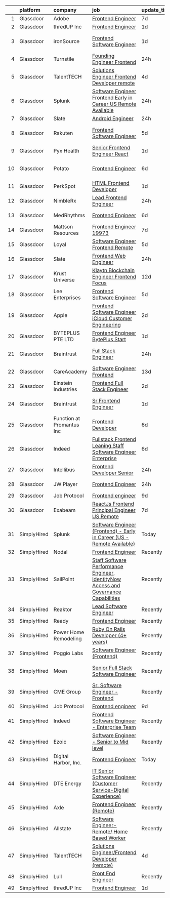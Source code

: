 

|    | platform    | company                   | job                                                                                                                                                                                                                                                                                                                                                                                                                                                                                                                                                                                                                                                                                                                                                                                                                                                                                                                                                                                                                                                                                                                                                                                                                                                                                                                                                                                                            | update_time   | location                   |
|---:|:------------|:--------------------------|:---------------------------------------------------------------------------------------------------------------------------------------------------------------------------------------------------------------------------------------------------------------------------------------------------------------------------------------------------------------------------------------------------------------------------------------------------------------------------------------------------------------------------------------------------------------------------------------------------------------------------------------------------------------------------------------------------------------------------------------------------------------------------------------------------------------------------------------------------------------------------------------------------------------------------------------------------------------------------------------------------------------------------------------------------------------------------------------------------------------------------------------------------------------------------------------------------------------------------------------------------------------------------------------------------------------------------------------------------------------------------------------------------------------|:--------------|:---------------------------|
|  1 | Glassdoor   | Adobe                     | [Frontend Engineer](https://www.glassdoor.com/partner/jobListing.htm?pos=113&ao=1136043&s=58&guid=00000182cea8a6e4b1612de24dff3a84&src=GD_JOB_AD&t=SR&vt=w&cs=1_bdfc2f7b&cb=1661324536084&jobListingId=1008073937058&jrtk=3-0-1gb7ah9t1i7lv801-1gb7ah9tg23j4000-7d98999429986adb-)                                                                                                                                                                                                                                                                                                                                                                                                                                                                                                                                                                                                                                                                                                                                                                                                                                                                                                                                                                                                                                                                                                                             | 7d            | Lehi, UT                   |
|  2 | Glassdoor   | thredUP Inc               | [Frontend Engineer](https://www.glassdoor.com/partner/jobListing.htm?pos=110&ao=1136043&s=58&guid=00000182cea8a6e4b1612de24dff3a84&src=GD_JOB_AD&t=SR&vt=w&cs=1_21680fd9&cb=1661324536084&jobListingId=1008086760048&jrtk=3-0-1gb7ah9t1i7lv801-1gb7ah9tg23j4000-6e44b37b8cae3eb2-)                                                                                                                                                                                                                                                                                                                                                                                                                                                                                                                                                                                                                                                                                                                                                                                                                                                                                                                                                                                                                                                                                                                             | 1d            | Remote                     |
|  3 | Glassdoor   | ironSource                | [Frontend Software Engineer](https://www.glassdoor.com/partner/jobListing.htm?pos=128&ao=1136043&s=58&guid=00000182cea8a6e4b1612de24dff3a84&src=GD_JOB_AD&t=SR&vt=w&ea=1&cs=1_07b2e92e&cb=1661324536085&jobListingId=1008086404116&jrtk=3-0-1gb7ah9t1i7lv801-1gb7ah9tg23j4000-4e2ffc2723622893-)                                                                                                                                                                                                                                                                                                                                                                                                                                                                                                                                                                                                                                                                                                                                                                                                                                                                                                                                                                                                                                                                                                               | 1d            | San Francisco, CA          |
|  4 | Glassdoor   | Turnstile                 | [Founding Engineer   Frontend](https://www.glassdoor.com/partner/jobListing.htm?pos=109&ao=1136043&s=58&guid=00000182cea8a6e4b1612de24dff3a84&src=GD_JOB_AD&t=SR&vt=w&ea=1&cs=1_fae11d49&cb=1661324536084&jobListingId=1008088948380&jrtk=3-0-1gb7ah9t1i7lv801-1gb7ah9tg23j4000-4e156d72d90a34b8-)                                                                                                                                                                                                                                                                                                                                                                                                                                                                                                                                                                                                                                                                                                                                                                                                                                                                                                                                                                                                                                                                                                             | 24h           | Remote                     |
|  5 | Glassdoor   | TalentTECH                | [Solutions Engineer Frontend Developer  remote ](https://www.glassdoor.com/partner/jobListing.htm?pos=112&ao=1136043&s=58&guid=00000182cea8a6e4b1612de24dff3a84&src=GD_JOB_AD&t=SR&vt=w&ea=1&cs=1_0c813d53&cb=1661324536084&jobListingId=1008081208256&jrtk=3-0-1gb7ah9t1i7lv801-1gb7ah9tg23j4000-b2eee3a53e61bbf3-)                                                                                                                                                                                                                                                                                                                                                                                                                                                                                                                                                                                                                                                                                                                                                                                                                                                                                                                                                                                                                                                                                           | 4d            | Atlanta, TX                |
|  6 | Glassdoor   | Splunk                    | [Software Engineer  Frontend    Early in Career  US   Remote Available ](https://www.glassdoor.com/partner/jobListing.htm?pos=119&ao=1136043&s=58&guid=00000182cea8a6e4b1612de24dff3a84&src=GD_JOB_AD&t=SR&vt=w&cs=1_986c71f7&cb=1661324536085&jobListingId=1008089366178&jrtk=3-0-1gb7ah9t1i7lv801-1gb7ah9tg23j4000-2306972c98b04f14-)                                                                                                                                                                                                                                                                                                                                                                                                                                                                                                                                                                                                                                                                                                                                                                                                                                                                                                                                                                                                                                                                        | 24h           | Seattle, WA                |
|  7 | Glassdoor   | Slate                     | [Android Engineer](https://www.glassdoor.com/partner/jobListing.htm?pos=107&ao=1110586&s=58&guid=00000182cea8a6e4b1612de24dff3a84&src=GD_JOB_AD&t=SR&vt=w&cs=1_7c57142d&cb=1661324536083&jobListingId=1008088525544&cpc=AC285F3A3ECA6BB0&jrtk=3-0-1gb7ah9t1i7lv801-1gb7ah9tg23j4000-f15c42defe1fbe0d--6NYlbfkN0DG4ntHtB_rMsnfhgmnSvK2brktLme1L4SiDeJjQ-izrVOLqRJ5-yjEhSyAj73O13SMbSU5XTeruTkK3FqUHYDXohxXIMu-lg1IbhewrUFTaE_ZeQsdHsNli_Fv3lNR5GwS77BkNZzXGobzgjJbn63DP71F-ba3ZN8a3a1DHm2eYvsrOPunWPN0NwsyyXc6ewOmiVjTVw8rXJr_EL7MqXoAQYOTbYO8oU6vz_5wXbhd8l80JeZq1YAHYLauLeFA54iDoxeJCQNdUpbjhqoR3ZXDtpJJzKEhVL3QBU-NPnFrtE90rZgKTg3-w7uLmuobk6xT41lbe-TH8pHZvmyioMixN-S9kODP2K8eBJNkQR7dqNfrqe68_hasjJrNp3oNYrqZKpi7vmQPackZY7jCBRuxwXc3gjCaC-iYeYBCDsZXdPhKSkj_j8lOnswT9gwGH1d1KeJuduudOUfvymUBiTM5WcSuK91jIWlUOWNQP1QBFMhy-p5r4ayMDnc0R6mz2_jNv1SSWEvZOJwJirF4nwYnEG8Fh5Q6qL3uEeSj9H2FL05-z0wQhXlz9l8a02yG4qdomouVk752TrDX7ZgNIhlj7CG4PLdAa-qgQ4SWzgVgP7mdtUtRBsNIKGV8ANYi6R9cc6GW_SrLB1dvoMBem94FkOae_GWMzn4PB-T79UtpYsj_QevqDIhxEL0RTnRt7mrfJkeLNbU2oVSMi8TkyaiMy2oQ87XX3GSqoA-d98mNTHt6_5VCtTWzVs8ZE652zN0FHBh2KBn_I7Ldps6OlM1V1wNkZmt12E5dAWjKSDzkQoLZM2HnTcoDovQAGw7U2GHfA_sREiHT1lkbHCcRYqCk2AQe_awrmuYsZUVy_3Czf-YNKHMI0XuYiy47vLakItf9BGoi2c3RbEX0InbHc63ld6KuKPhmnGYnobi6cRYZDMbFjn9OChD2wZAykNDXGFcI_Sd7VgKydQ%3D%3D)                                                                             | 24h           | Remote                     |
|  8 | Glassdoor   | Rakuten                   | [Frontend Software Engineer](https://www.glassdoor.com/partner/jobListing.htm?pos=118&ao=1136043&s=58&guid=00000182cea8a6e4b1612de24dff3a84&src=GD_JOB_AD&t=SR&vt=w&cs=1_309955ac&cb=1661324536085&jobListingId=1008078707804&jrtk=3-0-1gb7ah9t1i7lv801-1gb7ah9tg23j4000-306037819de43b41-)                                                                                                                                                                                                                                                                                                                                                                                                                                                                                                                                                                                                                                                                                                                                                                                                                                                                                                                                                                                                                                                                                                                    | 5d            | San Mateo, CA              |
|  9 | Glassdoor   | Pyx Health                | [Senior Frontend Engineer  React ](https://www.glassdoor.com/partner/jobListing.htm?pos=103&ao=1110586&s=58&guid=00000182cea8a6e4b1612de24dff3a84&src=GD_JOB_AD&t=SR&vt=w&ea=1&cs=1_f9fc9945&cb=1661324536082&jobListingId=1008086409442&cpc=D2F1DE17EE1F43B9&jrtk=3-0-1gb7ah9t1i7lv801-1gb7ah9tg23j4000-d610e395eb3bedaf--6NYlbfkN0BDEqo3--DVc-muy2H4VdRB4G8iRGn1AMUyRysTnvI1JCDrBMuDD3ZhpQMYmQGHQH1CgrkJlpzv0YIvuozArQQEDTN3IhzX6BW5CITqs1LN1gU7-Uyh5aBEdYlJ138WX6fPuWf1BY_M__pgmTes4U62Cj7g37Tita2iX8IAlINw0ZHSdeEfSP9r8M_6BrMvM5df9HfH86aUNF0UjUV1z57WSpgqH-iiWXGhf5g2iYa5ArTHZrrjHruHvNzmkAYeSGRO8TaNR741QqYLyHMBXIlaZi98b6eIJUiCnDLBCICDnrSkxYJ9gvqfx8yBQ58dSSpSIz_csMTqmS8iQi34pSw-Y8ERFYsIKmI2ToSiPGCxDLDwe4_2SXV5jIFsoqwEs4_y436WECC7LY0F_qtxFJ6orbni0wD4RRfBmaQpxtgcnIeM0x1PKWTh8R5v5mlX64A2E3KpB-9QvHNEiYaLDHp8XWzkUE7C4eEMfpplj7mTOa6biRLq2UjfGUqF8Qr7TM8%3D)                                                                                                                                                                                                                                                                                                                                                                                                                                                                                                                                      | 1d            | Remote                     |
| 10 | Glassdoor   | Potato                    | [Frontend Engineer](https://www.glassdoor.com/partner/jobListing.htm?pos=114&ao=1136043&s=58&guid=00000182cea8a6e4b1612de24dff3a84&src=GD_JOB_AD&t=SR&vt=w&ea=1&cs=1_a1693360&cb=1661324536084&jobListingId=1008076606858&jrtk=3-0-1gb7ah9t1i7lv801-1gb7ah9tg23j4000-192f96fbfef95317-)                                                                                                                                                                                                                                                                                                                                                                                                                                                                                                                                                                                                                                                                                                                                                                                                                                                                                                                                                                                                                                                                                                                        | 6d            | San Francisco, CA          |
| 11 | Glassdoor   | PerkSpot                  | [HTML Frontend Developer](https://www.glassdoor.com/partner/jobListing.htm?pos=117&ao=1136043&s=58&guid=00000182cea8a6e4b1612de24dff3a84&src=GD_JOB_AD&t=SR&vt=w&ea=1&cs=1_fcba7dd9&cb=1661324536085&jobListingId=1008087501368&jrtk=3-0-1gb7ah9t1i7lv801-1gb7ah9tg23j4000-5002ab31bb5ac1a6-)                                                                                                                                                                                                                                                                                                                                                                                                                                                                                                                                                                                                                                                                                                                                                                                                                                                                                                                                                                                                                                                                                                                  | 1d            | Chicago, IL                |
| 12 | Glassdoor   | NimbleRx                  | [Lead Frontend Engineer](https://www.glassdoor.com/partner/jobListing.htm?pos=115&ao=1136043&s=58&guid=00000182cea8a6e4b1612de24dff3a84&src=GD_JOB_AD&t=SR&vt=w&cs=1_52e2e5a2&cb=1661324536085&jobListingId=1008089448527&jrtk=3-0-1gb7ah9t1i7lv801-1gb7ah9tg23j4000-4f1abea10f12ca3f-)                                                                                                                                                                                                                                                                                                                                                                                                                                                                                                                                                                                                                                                                                                                                                                                                                                                                                                                                                                                                                                                                                                                        | 24h           | Remote                     |
| 13 | Glassdoor   | MedRhythms                | [Frontend Engineer](https://www.glassdoor.com/partner/jobListing.htm?pos=127&ao=1136043&s=58&guid=00000182cea8a6e4b1612de24dff3a84&src=GD_JOB_AD&t=SR&vt=w&cs=1_cfb60f92&cb=1661324536085&jobListingId=1008076564135&jrtk=3-0-1gb7ah9t1i7lv801-1gb7ah9tg23j4000-2403c4752ff5ee17-)                                                                                                                                                                                                                                                                                                                                                                                                                                                                                                                                                                                                                                                                                                                                                                                                                                                                                                                                                                                                                                                                                                                             | 6d            | Portland, ME               |
| 14 | Glassdoor   | Mattson Resources         | [Frontend Engineer   19973](https://www.glassdoor.com/partner/jobListing.htm?pos=105&ao=1110586&s=58&guid=00000182cea8a6e4b1612de24dff3a84&src=GD_JOB_AD&t=SR&vt=w&ea=1&cs=1_e833b2f9&cb=1661324536083&jobListingId=1008074116931&cpc=A65DF3A704A48F9B&jrtk=3-0-1gb7ah9t1i7lv801-1gb7ah9tg23j4000-0a00a1491b6a5ce7--6NYlbfkN0DoFs6WlAcF-9rlb0mQNJgEdO4ygxmYB9kVlugPervFNJgAbE9jgY8GUQwiNDcz4EUKR8PdUcyf-VNWI6AuDvUkfxpNhtGaNV5cQCjdB051Mo02_MpHvgyOZvIn0ijvxKvElIJ4RuI63bP0TH3FcrNAG2S-xyoC_S9UwtJ6BNM_w8dMRF17Vwi9n_DU3ijUHfwcHMRYrWoCH0nSCqJPtqwBzNB8PGHk1pGRIKBm86OcMZ0lqLn6vY8XElj2iwZQxclj8LRMHk5bbxXd1EZoD5CsmdhC_7hpVpKHz5xTnzDTyg15i8tjRA7zwrgdLBoK2OOu7u1QQGHr4cxvF1n_oC9LDwdYc36H79p0ImGPDUk5lOU6cnelJwa8WdgPFUcJoExCGqEfLTDDTinI9BquK4iQ5CU9doBrzxenaVck2MAH-as-9KKF6Yhl6HwLVxFUaZryOd7h4CKQvX0LyICkvOCeLhJEu_O3L0JSE8I1b8Y_PBTgzsSRaMQpLKfWPL-dOJ8%3D)                                                                                                                                                                                                                                                                                                                                                                                                                                                                                                                                             | 7d            | Boston, MA                 |
| 15 | Glassdoor   | Loyal                     | [Software Engineer  Frontend  Remote ](https://www.glassdoor.com/partner/jobListing.htm?pos=123&ao=1136043&s=58&guid=00000182cea8a6e4b1612de24dff3a84&src=GD_JOB_AD&t=SR&vt=w&ea=1&cs=1_d049083d&cb=1661324536085&jobListingId=1008078956611&jrtk=3-0-1gb7ah9t1i7lv801-1gb7ah9tg23j4000-d6233cdbf2e23a88-)                                                                                                                                                                                                                                                                                                                                                                                                                                                                                                                                                                                                                                                                                                                                                                                                                                                                                                                                                                                                                                                                                                     | 5d            | Atlanta, GA                |
| 16 | Glassdoor   | Slate                     | [Frontend Web Engineer](https://www.glassdoor.com/partner/jobListing.htm?pos=106&ao=1110586&s=58&guid=00000182cea8a6e4b1612de24dff3a84&src=GD_JOB_AD&t=SR&vt=w&cs=1_6892a353&cb=1661324536083&jobListingId=1008088525649&cpc=FB7E4A1762AE5BEC&jrtk=3-0-1gb7ah9t1i7lv801-1gb7ah9tg23j4000-df80da8fb21c9e0c--6NYlbfkN0DG4ntHtB_rMsnfhgmnSvK2brktLme1L4SiDeJjQ-izrVOLqRJ5-yjEhSyAj73O13SMbSU5XTeruXo046-7Zytqn_2j9I3XShaX-q75Uo5BujwgcaHIxF1doGFIbrBs-aKFMB9yi6GL1O3tObZnht7U_LFoH9MnxShUOvWBzuRFYvjkfIiuZkyqqMhY2d_xJgZzCW6m_ei-0rE96BGrCHKG74a7EzCuIoTvP6aCGw5mOWTerxJ-xJ0-meid-z1INVdM6K6WfJrJ24eARWbwC-iCIZSsInoUPxXrnUsJt0ly4IjJxDJhdGWY2XG7aKP0-gcJilt2u22OpSd-F66GpK6B-f47QLdVQG6jvkcUftoYze8DRAyBO_QReZM7GnzMIjgAqR-QR85iYJJVPMieuEQ_hImrBziuBOeDe03bUfn80QTdP0fbZSusfC2mZ117cnCgDC94WC98uYobyevUuES3DD4oQn_Pu1SRJlGwDQS2aS8sAoFLPkuimlbxnjq5cZUQEsh3HKBeadKowvoywpxcfnqWcVzxl84KKM3cAR-hXg86ohZq2DV4wqDpG-dD73IeQzLqLYwXL4Og3V1MRz9HtDRGvkcRLSgFM5T-I9Ra22Bu6SY70EZZ6-110q6khiCDFDoVs82CBKoot2T6gip9N8-02cMGUj9ATJak_BE6NAR_0gXX6Zhnsy9I8TEivfgLCKqSu6fdV5A6SG4I78V2c0llhpTR9duf3UxmCnw0XC_Ki5h5S72Dy7KpNh67RPyYZ0lLuN9klQRcNQrGHLZjEoFn845mORefQ_Idqn50Jo_u4hiqdEp3fyAeSMhabz7mHbLl8ROk5zg8TS33xBKW_WBKum6IIkiv8727unjJ6_6vD8l0amNhEpZJRNxQ_NfTd6Mko_G8iFnobfYsNkPyvUdtChHvyRWLqEf2k5VMExk08NKK5l8Wlx6WDq9Tnl4dBAFS-qIviw%3D%3D)                                                                        | 24h           | Remote                     |
| 17 | Glassdoor   | Krust Universe            | [ Klaytn  Blockchain Engineer  Frontend Focus ](https://www.glassdoor.com/partner/jobListing.htm?pos=125&ao=1136043&s=58&guid=00000182cea8a6e4b1612de24dff3a84&src=GD_JOB_AD&t=SR&vt=w&ea=1&cs=1_ce216f19&cb=1661324536085&jobListingId=1008066450707&jrtk=3-0-1gb7ah9t1i7lv801-1gb7ah9tg23j4000-8c41a162b3206741-)                                                                                                                                                                                                                                                                                                                                                                                                                                                                                                                                                                                                                                                                                                                                                                                                                                                                                                                                                                                                                                                                                            | 12d           | Remote                     |
| 18 | Glassdoor   | Lee Enterprises           | [Frontend Software Engineer](https://www.glassdoor.com/partner/jobListing.htm?pos=120&ao=1136043&s=58&guid=00000182cea8a6e4b1612de24dff3a84&src=GD_JOB_AD&t=SR&vt=w&ea=1&cs=1_789073af&cb=1661324536085&jobListingId=1008079625022&jrtk=3-0-1gb7ah9t1i7lv801-1gb7ah9tg23j4000-670562f5928e8209-)                                                                                                                                                                                                                                                                                                                                                                                                                                                                                                                                                                                                                                                                                                                                                                                                                                                                                                                                                                                                                                                                                                               | 5d            | Remote                     |
| 19 | Glassdoor   | Apple                     | [Frontend Software Engineer   iCloud Customer Engineering](https://www.glassdoor.com/partner/jobListing.htm?pos=104&ao=1110586&s=58&guid=00000182cea8a6e4b1612de24dff3a84&src=GD_JOB_AD&t=SR&vt=w&cs=1_bdd7879e&cb=1661324536082&jobListingId=1008084351960&cpc=AC285F3A3ECA6BB0&jrtk=3-0-1gb7ah9t1i7lv801-1gb7ah9tg23j4000-9869072254103414--6NYlbfkN0BvKrLyj5gPmtZO9T8euul8TCxuuKNOtzRJOomxnwSEodTz2Bc-sPZlADHp0xxmf8XYEpZWWwNbOOVN0LmdzItjcM2ZA0Fh4RHXVRbxuGgz4Yat6D3mGkaV4vIy9tc4wq6iZSnzD0HmxHFmJRgwqFpfgmKeOy94KFpjZ8KJdENgYxYHl7KmqXluwH6nrPH6WjF9Rg8Yw2FI9-DG5Sill7n0ijyGEwz1e7t0io0kQX3c6wsUbtcMZdZ7vq8UYas-F1WbpcAxw8BwFXXHpsC4U7xRk4KXQBqUsrnHeK3Ze8HhJTOPM43KrdZc-RXw80VOlovOv1C95J8E9xr20cIpWmwtufEGCEilO_oAhfQ54PqreqM03d9Var7pwVEXFUn_PsuyhicliwOksn7ocdvAUeQ7qBJvfNFFWVrh_4NZKkQWJ08DTlghe45Y8OPz_Wen_iTgzgu0pS4_a9hjJTTQo5Il5APMV0DCOdWZyOVZ0ljIvtDZDo6Jg03WxX2l5plIyvS0wuNWS8QuwHx_hxrz6GWNovjD1UppcSPvzdljlR0Ksb72p_PREAuV5Qnh1B4wYsWb2ZsPKryoz1jNRdhvbBAtFT48c5pCPub3xKHn_vtGgEssn3TBoUneqnDbJMiEkVjf5ZT5sADmOmms1LAbAeWoLYYwPTM_fAa2IuDa_6DXZHgnIlGr6AVQZy5lUq9sMpGlthxL58CnM1iH4g7mUUT9NrHT4itg5ml5nbu-Y6tZoEWuds3uGXAMgAxB7vstTrjA-RkGaOfMH4YdfEneeh_J1DLShnX4pULtEzeuEy5oUgNri9SQxj2wGe3hsCtYV9XDy3L39Uf8WCi1l55LZvbeJW42iBcj7WdgSzSr2KrVtDkyNbnP9yTOhPiR5v0RCd4O8pjyWw24lg3neWrg38R-4uK7Q_eXdTPSjJdq-8yndzPVpJyGuc7qnjbh7WZUIvDzwYIhBDWez0OUrYSFha-OSZP8FssHXX5MeAEVRfxl4n6oNwtNET-7) | 2d            | Austin, TX                 |
| 20 | Glassdoor   | BYTEPLUS PTE  LTD         | [Frontend Engineer  BytePlus    Start](https://www.glassdoor.com/partner/jobListing.htm?pos=126&ao=1136043&s=58&guid=00000182cea8a6e4b1612de24dff3a84&src=GD_JOB_AD&t=SR&vt=w&cs=1_52d13e1b&cb=1661324536085&jobListingId=1008086064386&jrtk=3-0-1gb7ah9t1i7lv801-1gb7ah9tg23j4000-6e1516c715bab033-)                                                                                                                                                                                                                                                                                                                                                                                                                                                                                                                                                                                                                                                                                                                                                                                                                                                                                                                                                                                                                                                                                                          | 1d            | Marina, CA                 |
| 21 | Glassdoor   | Braintrust                | [Full Stack Engineer](https://www.glassdoor.com/partner/jobListing.htm?pos=122&ao=1136043&s=58&guid=00000182cea8a6e4b1612de24dff3a84&src=GD_JOB_AD&t=SR&vt=w&ea=1&cs=1_593be82f&cb=1661324536085&jobListingId=1008089095059&jrtk=3-0-1gb7ah9t1i7lv801-1gb7ah9tg23j4000-1e61f32b7dfa6bd8-)                                                                                                                                                                                                                                                                                                                                                                                                                                                                                                                                                                                                                                                                                                                                                                                                                                                                                                                                                                                                                                                                                                                      | 24h           | San Francisco, CA          |
| 22 | Glassdoor   | CareAcademy               | [Software Engineer  Frontend ](https://www.glassdoor.com/partner/jobListing.htm?pos=130&ao=1136043&s=58&guid=00000182cea8a6e4b1612de24dff3a84&src=GD_JOB_AD&t=SR&vt=w&ea=1&cs=1_62ea5d9a&cb=1661324536085&jobListingId=1008065191829&jrtk=3-0-1gb7ah9t1i7lv801-1gb7ah9tg23j4000-881a2e3ca5f12c27-)                                                                                                                                                                                                                                                                                                                                                                                                                                                                                                                                                                                                                                                                                                                                                                                                                                                                                                                                                                                                                                                                                                             | 13d           | Remote                     |
| 23 | Glassdoor   | Einstein Industries       | [Frontend   Full Stack Engineer](https://www.glassdoor.com/partner/jobListing.htm?pos=102&ao=1110586&s=58&guid=00000182cea8a6e4b1612de24dff3a84&src=GD_JOB_AD&t=SR&vt=w&ea=1&cs=1_6c1d4749&cb=1661324536082&jobListingId=1008083371657&cpc=0FE1F5EA2BC84A01&jrtk=3-0-1gb7ah9t1i7lv801-1gb7ah9tg23j4000-3e40b2f6f20969ce--6NYlbfkN0CO3DEfAY9A68AIVwcxeRGvQUfeLcLgbZIyCfLEHxv2SQ-qyNDQbjO6ECI2F3OeiCQX9iyV6hzXuOwZZDTGPG6CBeeMZur_YG6eNe81cM0cjmRVp_quM-NlA7a8bYVqqrpn4-BV2VdSuqY4UCuIxSiq215GAlALiUMb_Ne_vLrCDQNdZY3s15D1xjWg_4mGLye5auZzKvuG4ThZVzOfiKT4OStRHn0eTnMODghfJloC3lEATPFKr-aSi99fDKVF_86gVRVjGZV81CKiofVQj8bozEFgQmc_3VvLYkr_CD1qhXntyIt-tSYP33voYMSB_uLIJZTC4DmHmzkNaYgzjHQDV8xmL6Yc4sGAKIhARnfEYxUp-XuUJD34DxOdUNW9VS7Bteq4h9A7xMfjPE894QW1Tt3Hel4YodjLqTeApaQdkAVg4nt77nE_sHhz3M79PobTZ8M199QXmDl1j5Xc98WpfTUAn00v_XUTqOIX6hEwanNaF0aFlzCY1jYxyi7IqMzkp67jNnxs8Q%3D%3D)                                                                                                                                                                                                                                                                                                                                                                                                                                                                                                                          | 2d            | Remote                     |
| 24 | Glassdoor   | Braintrust                | [Sr  Frontend Engineer](https://www.glassdoor.com/partner/jobListing.htm?pos=111&ao=1136043&s=58&guid=00000182cea8a6e4b1612de24dff3a84&src=GD_JOB_AD&t=SR&vt=w&ea=1&cs=1_61018f43&cb=1661324536084&jobListingId=1008087339312&jrtk=3-0-1gb7ah9t1i7lv801-1gb7ah9tg23j4000-d6772f0101cd1673-)                                                                                                                                                                                                                                                                                                                                                                                                                                                                                                                                                                                                                                                                                                                                                                                                                                                                                                                                                                                                                                                                                                                    | 1d            | San Francisco, CA          |
| 25 | Glassdoor   | Function at Promantus Inc | [Frontend Developer](https://www.glassdoor.com/partner/jobListing.htm?pos=124&ao=1136043&s=58&guid=00000182cea8a6e4b1612de24dff3a84&src=GD_JOB_AD&t=SR&vt=w&ea=1&cs=1_c16a0425&cb=1661324536085&jobListingId=1008075993401&jrtk=3-0-1gb7ah9t1i7lv801-1gb7ah9tg23j4000-64cbedbe0b8b4a79-)                                                                                                                                                                                                                                                                                                                                                                                                                                                                                                                                                                                                                                                                                                                                                                                                                                                                                                                                                                                                                                                                                                                       | 6d            | Remote                     |
| 26 | Glassdoor   | Indeed                    | [Fullstack  Frontend Leaning  Staff Software Engineer   Enterprise](https://www.glassdoor.com/partner/jobListing.htm?pos=101&ao=1110586&s=58&guid=00000182cea8a6e4b1612de24dff3a84&src=GD_JOB_AD&t=SR&vt=w&cs=1_94a003ec&cb=1661324536081&jobListingId=1008076441521&cpc=663B5FE45D73772E&jrtk=3-0-1gb7ah9t1i7lv801-1gb7ah9tg23j4000-55e64a5b2e7284a8--6NYlbfkN0CiRNM7CVr8YueLFKlzwbFWI0o7IjV438l4sVrvKZ0flpURU_mqoI8E-VxPfg2eTCHzU6uXZ4oY1p6yPHGa3Re5qCitoQkS4Lml4E3wElDuE8w0-1WMmz56oTamKa6hCFmn8EQ2oUvKA0chey6GIKTDuuhMiVmcRq_6evAhhI4a1HcrwJvLfs1U-i-dbzj-y5VLrHB6iX2sH6Lx9JBICVd0YCuNYuh5vbg9FKSQQfxQug0zeNsQ65i7zy1xPQj3M5RvNdungQQmRWn8GjrKZCdGyOGakc0gQPOuE6Nb9w0pjAw-P_IsEk1Oczy3oJ8asfFhOs0RTMMHlg-hbudJQXUnyszCw0BOBU0v0E3diD5cUL1-EWSPjcmx7Y7aXyNQTQWNWZ-u8M9hZZBa0J0OC1lTzigYib3lc6L4jzm2nar-rFABYdhvK8_ykOJdgepHo1Xgq5oebBEwNSEIx1ua8K0b1bg2pdvyTJ3B5yJY7XJ_r0lOJ8G5asQySY1uIQtPqs_FiZoLYNtT0a_4e9l0s7tdoRB-FrfrGUyWXdFFWwJPxw%3D%3D)                                                                                                                                                                                                                                                                                                                                                                                                                                                            | 6d            | Seattle, WA                |
| 27 | Glassdoor   | Intellibus                | [Frontend Developer  Senior ](https://www.glassdoor.com/partner/jobListing.htm?pos=129&ao=1136043&s=58&guid=00000182cea8a6e4b1612de24dff3a84&src=GD_JOB_AD&t=SR&vt=w&ea=1&cs=1_202785c8&cb=1661324536085&jobListingId=1008089647407&jrtk=3-0-1gb7ah9t1i7lv801-1gb7ah9tg23j4000-1f89db06b82b10eb-)                                                                                                                                                                                                                                                                                                                                                                                                                                                                                                                                                                                                                                                                                                                                                                                                                                                                                                                                                                                                                                                                                                              | 24h           | Plano, TX                  |
| 28 | Glassdoor   | JW Player                 | [Frontend Engineer](https://www.glassdoor.com/partner/jobListing.htm?pos=108&ao=1136043&s=58&guid=00000182cea8a6e4b1612de24dff3a84&src=GD_JOB_AD&t=SR&vt=w&ea=1&cs=1_4293da77&cb=1661324536083&jobListingId=1008088579198&jrtk=3-0-1gb7ah9t1i7lv801-1gb7ah9tg23j4000-8fe0483dab920852-)                                                                                                                                                                                                                                                                                                                                                                                                                                                                                                                                                                                                                                                                                                                                                                                                                                                                                                                                                                                                                                                                                                                        | 24h           | New York, NY               |
| 29 | Glassdoor   | Job Protocol              | [Frontend engineer](https://www.glassdoor.com/partner/jobListing.htm?pos=116&ao=1136043&s=58&guid=00000182cea8a6e4b1612de24dff3a84&src=GD_JOB_AD&t=SR&vt=w&ea=1&cs=1_b123778d&cb=1661324536085&jobListingId=1008070616623&jrtk=3-0-1gb7ah9t1i7lv801-1gb7ah9tg23j4000-7017c6263bebbc73-)                                                                                                                                                                                                                                                                                                                                                                                                                                                                                                                                                                                                                                                                                                                                                                                                                                                                                                                                                                                                                                                                                                                        | 9d            | Remote                     |
| 30 | Glassdoor   | Exabeam                   | [ReactJs Frontend Principal Engineer  US Remote ](https://www.glassdoor.com/partner/jobListing.htm?pos=121&ao=1136043&s=58&guid=00000182cea8a6e4b1612de24dff3a84&src=GD_JOB_AD&t=SR&vt=w&ea=1&cs=1_930f4ed1&cb=1661324536085&jobListingId=1008074823375&jrtk=3-0-1gb7ah9t1i7lv801-1gb7ah9tg23j4000-69f059e06c50da07-)                                                                                                                                                                                                                                                                                                                                                                                                                                                                                                                                                                                                                                                                                                                                                                                                                                                                                                                                                                                                                                                                                          | 7d            | Remote                     |
| 31 | SimplyHired | Splunk                    | [Software Engineer (Frontend) - Early in Career (US - Remote Available)](https://www.simplyhired.com/job/uIWS1gN4HLlqWi-2IDeoWmZnyamsaKgPXzQ-_vmQ_BfYnK33RDX4wA?q=frontend+engineer)                                                                                                                                                                                                                                                                                                                                                                                                                                                                                                                                                                                                                                                                                                                                                                                                                                                                                                                                                                                                                                                                                                                                                                                                                           | Today         | Boulder, CO +4 locations   |
| 32 | SimplyHired | Nodal                     | [Frontend Engineer](https://www.simplyhired.com/job/75ry-Eu0nSZpKMRgg41Z0_gvK2rV-hQ2xCKkRD2dfeeva-gc--Hn4w?q=frontend+engineer)                                                                                                                                                                                                                                                                                                                                                                                                                                                                                                                                                                                                                                                                                                                                                                                                                                                                                                                                                                                                                                                                                                                                                                                                                                                                                | Recently      | Remote                     |
| 33 | SimplyHired | SailPoint                 | [Staff Software Performance Engineer, IdentityNow Access and Governance Capabilities](https://www.simplyhired.com/job/H7nXnD50if4c5ClojqMwMKNO6VgmQCOPY9zrQel2iE_tb5qQ06i7qw?q=frontend+engineer)                                                                                                                                                                                                                                                                                                                                                                                                                                                                                                                                                                                                                                                                                                                                                                                                                                                                                                                                                                                                                                                                                                                                                                                                              | Recently      | Remote                     |
| 34 | SimplyHired | Reaktor                   | [Lead Software Engineer](https://www.simplyhired.com/job/xAh-G0eueNtj11XPrKK19gjoCzNHFCepU4xejB1tiMgA-xVqU5GZJg?q=frontend+engineer)                                                                                                                                                                                                                                                                                                                                                                                                                                                                                                                                                                                                                                                                                                                                                                                                                                                                                                                                                                                                                                                                                                                                                                                                                                                                           | Recently      | New York, NY               |
| 35 | SimplyHired | Ready                     | [Frontend Engineer](https://www.simplyhired.com/job/NfBh9lIXHlK5WnBnJRBiQm0lcc0VntcXWDxclZFLZkHgoLP9ATK3oQ?q=frontend+engineer)                                                                                                                                                                                                                                                                                                                                                                                                                                                                                                                                                                                                                                                                                                                                                                                                                                                                                                                                                                                                                                                                                                                                                                                                                                                                                | Recently      | California                 |
| 36 | SimplyHired | Power Home Remodeling     | [Ruby On Rails Developer (4+ years)](https://www.simplyhired.com/job/uZuJxrOO4RAlHx234slsQnaw6kGlwVF74p21OOskVtRpBu-TMEj-bw?q=frontend+engineer)                                                                                                                                                                                                                                                                                                                                                                                                                                                                                                                                                                                                                                                                                                                                                                                                                                                                                                                                                                                                                                                                                                                                                                                                                                                               | Recently      | Newark, DE                 |
| 37 | SimplyHired | Poggio Labs               | [Software Engineer (Frontend)](https://www.simplyhired.com/job/66XM66vrbNQ6MouDp9HIZ1KRq3cfk2HHIUAwR6viI0scF8ATlOb4ZA?q=frontend+engineer)                                                                                                                                                                                                                                                                                                                                                                                                                                                                                                                                                                                                                                                                                                                                                                                                                                                                                                                                                                                                                                                                                                                                                                                                                                                                     | Recently      | Remote                     |
| 38 | SimplyHired | Moen                      | [Senior Full Stack Software Engineer](https://www.simplyhired.com/job/1IoT-7QZFJOG0NfV-lKlBdIrrRgTNTvHWnIwFltE0eLn7-mnNqHnZw?q=frontend+engineer)                                                                                                                                                                                                                                                                                                                                                                                                                                                                                                                                                                                                                                                                                                                                                                                                                                                                                                                                                                                                                                                                                                                                                                                                                                                              | Recently      | North Olmsted, OH          |
| 39 | SimplyHired | CME Group                 | [Sr. Software Engineer - Frontend](https://www.simplyhired.com/job/ujyHv7u3zs-97pmVpujw0lQ7UHbgL3QyTrAyKc0Uiiqr3Y9TP7IEKw?q=frontend+engineer)                                                                                                                                                                                                                                                                                                                                                                                                                                                                                                                                                                                                                                                                                                                                                                                                                                                                                                                                                                                                                                                                                                                                                                                                                                                                 | Recently      | Chicago, IL                |
| 40 | SimplyHired | Job Protocol              | [Frontend engineer](https://www.simplyhired.com/job/EfDkzJbLF5qSPQvEshBdxXXnYwEvNhQNnflr9fkViFTJaW_om62kOA?q=frontend+engineer)                                                                                                                                                                                                                                                                                                                                                                                                                                                                                                                                                                                                                                                                                                                                                                                                                                                                                                                                                                                                                                                                                                                                                                                                                                                                                | 9d            | Remote                     |
| 41 | SimplyHired | Indeed                    | [Frontend Software Engineer - Enterprise Team](https://www.simplyhired.com/job/mfMNbZWV66SkCvMI1CIPS5NvjdkB-Z-5gp26JmrlZ5284dTNZJpJQg?q=frontend+engineer)                                                                                                                                                                                                                                                                                                                                                                                                                                                                                                                                                                                                                                                                                                                                                                                                                                                                                                                                                                                                                                                                                                                                                                                                                                                     | Recently      | United States +2 locations |
| 42 | SimplyHired | Ezoic                     | [Software Engineer - Senior to Mid level](https://www.simplyhired.com/job/7I5Ut1aRZ0ujkHPbo9Xx6pcNvQn4UjDVj9kO8mVUd1mMUHqpVm7ALQ?q=frontend+engineer)                                                                                                                                                                                                                                                                                                                                                                                                                                                                                                                                                                                                                                                                                                                                                                                                                                                                                                                                                                                                                                                                                                                                                                                                                                                          | Recently      | Remote                     |
| 43 | SimplyHired | Digital Harbor, Inc.      | [Frontend Engineer](https://www.simplyhired.com/job/JKUpKQSGDfrAWKI0ony4WoYOo-ZI1NmlJqz5l40PwlBl82dT2-mGjw?q=frontend+engineer)                                                                                                                                                                                                                                                                                                                                                                                                                                                                                                                                                                                                                                                                                                                                                                                                                                                                                                                                                                                                                                                                                                                                                                                                                                                                                | Today         | Remote                     |
| 44 | SimplyHired | DTE Energy                | [IT Senior Software Engineer (Customer Service-Digital Experience)](https://www.simplyhired.com/job/JvvTdtUvCo1plGK62BDdH0n7TMZPr1alzEo-BMYw1FrbW71hr3U_pg?q=frontend+engineer)                                                                                                                                                                                                                                                                                                                                                                                                                                                                                                                                                                                                                                                                                                                                                                                                                                                                                                                                                                                                                                                                                                                                                                                                                                | Recently      | Detroit, MI                |
| 45 | SimplyHired | Axle                      | [Frontend Engineer (Remote)](https://www.simplyhired.com/job/PUaJC2ka-0lrMpRsWcxbAHPFhLWHae2YoczqhGsJB45zhsOtvfKOLw?q=frontend+engineer)                                                                                                                                                                                                                                                                                                                                                                                                                                                                                                                                                                                                                                                                                                                                                                                                                                                                                                                                                                                                                                                                                                                                                                                                                                                                       | Recently      | Seattle, WA                |
| 46 | SimplyHired | Allstate                  | [Software Engineer- Remote/ Home Based Worker](https://www.simplyhired.com/job/Xk9faOL52iHFqoOWOF7r0ud4LBz03rinO_AQ2ZKxvfKnG6SZiAKqQQ?q=frontend+engineer)                                                                                                                                                                                                                                                                                                                                                                                                                                                                                                                                                                                                                                                                                                                                                                                                                                                                                                                                                                                                                                                                                                                                                                                                                                                     | Recently      | Remote                     |
| 47 | SimplyHired | TalentTECH                | [Solutions Engineer/Frontend Developer (remote)](https://www.simplyhired.com/job/GLuab89isLdqKsL2KsRuOt63-riZOxDeojRUWxGnD7RxOrk5GmIqqQ?q=frontend+engineer)                                                                                                                                                                                                                                                                                                                                                                                                                                                                                                                                                                                                                                                                                                                                                                                                                                                                                                                                                                                                                                                                                                                                                                                                                                                   | 4d            | Atlanta, TX +4 locations   |
| 48 | SimplyHired | Lull                      | [Front End Engineer](https://www.simplyhired.com/job/G64JGBxInW8BL9WPJdHFTO213bv0pJXZjDWKBBWf8pX0CSgXpL_ZqA?q=frontend+engineer)                                                                                                                                                                                                                                                                                                                                                                                                                                                                                                                                                                                                                                                                                                                                                                                                                                                                                                                                                                                                                                                                                                                                                                                                                                                                               | Recently      | Remote                     |
| 49 | SimplyHired | thredUP Inc               | [Frontend Engineer](https://www.simplyhired.com/job/KeoA_wQwp1PvLP7HOoSkR32WzT0NOvCZJVMWh39wYO5n69-urs7RwA?q=frontend+engineer)                                                                                                                                                                                                                                                                                                                                                                                                                                                                                                                                                                                                                                                                                                                                                                                                                                                                                                                                                                                                                                                                                                                                                                                                                                                                                | 1d            | Remote                     |